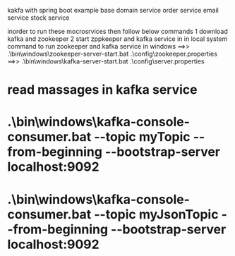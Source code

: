 kakfa with spring boot example
base domain service
order service 
email service
stock service

inorder to run these mocrosrvices then follow below commands
1 download kafka and zookeeper
2 start zppkeeper and kafka service in in local system
command to run zookeeper and kafka service in windows
==>> .\bin\windows\zookeeper-server-start.bat .\config\zookeeper.properties
==>> .\bin\windows\kafka-server-start.bat .\config\server.properties
#  read massages in kafka service
#  .\bin\windows\kafka-console-consumer.bat --topic myTopic --from-beginning --bootstrap-server localhost:9092
#  .\bin\windows\kafka-console-consumer.bat --topic myJsonTopic --from-beginning --bootstrap-server localhost:9092

